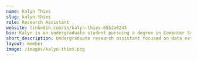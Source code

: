 ```yaml
---
name: Kalyn Thies
slug: kalyn-thies
role: Research Assistant
website: linkedin.com/in/kalyn-thies-65b2a6245
bio: Kalyn is an undergraduate student pursuing a degree in Computer Science and currently works as a research assistant with Lu Wang. Her work focuses on data extraction and analysis for literature reviews in human-computer interaction. She has a strong interest in data science, artificial intelligence, and machine learning, and is particularly passionate about developing efficient methods for data analysis.
short_description: Undergraduate research assistant focused on data extraction and analysis in HCI. Interested in data science, AI, and machine learning.
layout: member
image: /images/kalyn-thies.png
---
```

